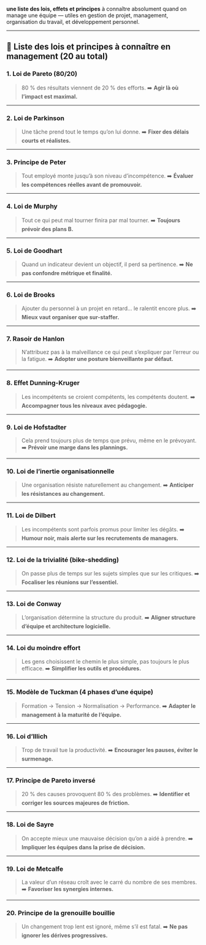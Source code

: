 **une liste des lois, effets et principes** à connaître absolument quand on manage une équipe — utiles en gestion de projet, management, organisation du travail, et développement personnel.

---

## 🧠 **Liste des lois et principes à connaître en management (20 au total)**

### 1. **Loi de Pareto (80/20)**

> 80 % des résultats viennent de 20 % des efforts.
> ➡️ **Agir là où l’impact est maximal.**

---

### 2. **Loi de Parkinson**

> Une tâche prend tout le temps qu’on lui donne.
> ➡️ **Fixer des délais courts et réalistes.**

---

### 3. **Principe de Peter**

> Tout employé monte jusqu’à son niveau d’incompétence.
> ➡️ **Évaluer les compétences réelles avant de promouvoir.**

---

### 4. **Loi de Murphy**

> Tout ce qui peut mal tourner finira par mal tourner.
> ➡️ **Toujours prévoir des plans B.**

---

### 5. **Loi de Goodhart**

> Quand un indicateur devient un objectif, il perd sa pertinence.
> ➡️ **Ne pas confondre métrique et finalité.**

---

### 6. **Loi de Brooks**

> Ajouter du personnel à un projet en retard… le ralentit encore plus.
> ➡️ **Mieux vaut organiser que sur-staffer.**

---

### 7. **Rasoir de Hanlon**

> N’attribuez pas à la malveillance ce qui peut s’expliquer par l’erreur ou la fatigue.
> ➡️ **Adopter une posture bienveillante par défaut.**

---

### 8. **Effet Dunning-Kruger**

> Les incompétents se croient compétents, les compétents doutent.
> ➡️ **Accompagner tous les niveaux avec pédagogie.**

---

### 9. **Loi de Hofstadter**

> Cela prend toujours plus de temps que prévu, même en le prévoyant.
> ➡️ **Prévoir une marge dans les plannings.**

---

### 10. **Loi de l’inertie organisationnelle**

> Une organisation résiste naturellement au changement.
> ➡️ **Anticiper les résistances au changement.**

---

### 11. **Loi de Dilbert**

> Les incompétents sont parfois promus pour limiter les dégâts.
> ➡️ **Humour noir, mais alerte sur les recrutements de managers.**

---

### 12. **Loi de la trivialité (bike-shedding)**

> On passe plus de temps sur les sujets simples que sur les critiques.
> ➡️ **Focaliser les réunions sur l’essentiel.**

---

### 13. **Loi de Conway**

> L’organisation détermine la structure du produit.
> ➡️ **Aligner structure d’équipe et architecture logicielle.**

---

### 14. **Loi du moindre effort**

> Les gens choisissent le chemin le plus simple, pas toujours le plus efficace.
> ➡️ **Simplifier les outils et procédures.**

---

### 15. **Modèle de Tuckman (4 phases d’une équipe)**

> Formation → Tension → Normalisation → Performance.
> ➡️ **Adapter le management à la maturité de l’équipe.**

---

### 16. **Loi d’Illich**

> Trop de travail tue la productivité.
> ➡️ **Encourager les pauses, éviter le surmenage.**

---

### 17. **Principe de Pareto inversé**

> 20 % des causes provoquent 80 % des problèmes.
> ➡️ **Identifier et corriger les sources majeures de friction.**

---

### 18. **Loi de Sayre**

> On accepte mieux une mauvaise décision qu’on a aidé à prendre.
> ➡️ **Impliquer les équipes dans la prise de décision.**

---

### 19. **Loi de Metcalfe**

> La valeur d’un réseau croît avec le carré du nombre de ses membres.
> ➡️ **Favoriser les synergies internes.**

---

### 20. **Principe de la grenouille bouillie**

> Un changement trop lent est ignoré, même s’il est fatal.
> ➡️ **Ne pas ignorer les dérives progressives.**
